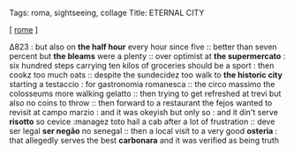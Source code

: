 Tags: roma, sightseeing, collage
Title: ETERNAL CITY
  
[ [rome](https://maps.app.goo.gl/GtNHcKrfoPbuYQW38) ]

Δ823 : but also on **the half hour** every hour since five :: better than seven percent but **the bleams** were a plenty :: over optimist at **the supermercato** : six hundred steps carrying ten kilos of groceries should be a sport : then cookz too much oats :: despite the sundecidez too walk to **the historic city** starting a testaccio : for gastronomia romanesca ::  the circo massimo the colosseums more walking gelatto :: then trying to get refreshed at trevi but also no coins to throw :: then forward to a restaurant the fejos wanted to revisit at campo marzio : and it was okeyish but only so : and it din't serve **risotto** so cevice :managez toto hail a cab after a lot of frustration :: deve ser legal **ser negão** no senegal :: then a local visit to a very good **osteria** : that allegedly serves the best **carbonara** and it was verified as being truth  
